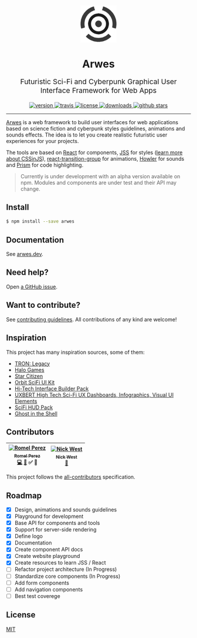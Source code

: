 <div align="center">
  <img src='./static/img/logo-invert.png' alt='Arwes' height='100' />
</div>

<h1 align="center">Arwes</h1>

<p align="center" style="font-size: 1.2rem;">
  Futuristic Sci-Fi and Cyberpunk Graphical User Interface Framework for Web Apps
</p>

<div align="center">
  <a href="https://npmjs.org/package/arwes">
    <img src="https://img.shields.io/npm/v/arwes.svg" alt="version" />
  </a>
  <a href="https://travis-ci.org/arwesjs/arwes">
    <img src="https://img.shields.io/travis/arwesjs/arwes.svg" alt="travis" />
  </a>
  <a href="https://github.com/arwesjs/arwes/blob/master/LICENSE">
    <img src="https://img.shields.io/github/license/arwesjs/arwes.svg?maxAge=2592000" alt="license" />
  </a>
  <a href="https://npmjs.org/package/arwes">
    <img src="https://img.shields.io/npm/dm/arwes.svg" alt="downloads" />
  </a>
  <a href="https://github.com/arwesjs/arwes">
    <img src="https://img.shields.io/github/stars/arwesjs/arwes.svg?style=social&label=stars" alt="github stars" />
  </a>
</div>

_______________

[Arwes](https://arwes.dev) is a web framework to build user interfaces
for web applications based on science fiction and cyberpunk styles guidelines,
animations and sounds effects. The idea is to let you create realistic
futuristic user experiences for your projects.

The tools are based on [React](https://reactjs.org) for components,
[JSS](http://cssinjs.org) for styles ([learn more about CSSinJS](https://medium.com/jobsity/css-in-javascript-with-jss-and-react-54cdd2720222)),
[react-transition-group](https://reactcommunity.org/react-transition-group/) for
animations, [Howler](https://howlerjs.com/) for sounds and [Prism](http://prismjs.com)
for code highlighting.

> Currently is under development with an alpha version available on npm. Modules and components are under test and their API may change.

## Install

```bash
$ npm install --save arwes
```

## Documentation

See [arwes.dev](https://arwes.dev).

## Need help?

Open [a GitHub issue](https://github.com/arwesjs/arwes/issues/new).

## Want to contribute?

See [contributing guidelines](https://github.com/arwesjs/arwes/blob/master/CONTRIBUTING.md).
All contributions of any kind are welcome!

## Inspiration

This project has many inspiration sources, some of them:

- [TRON: Legacy](http://www.imdb.com/title/tt1104001/)
- [Halo Games](https://www.halowaypoint.com/en-us/games/halo-2)
- [Star Citizen](http://robertsspaceindustries.com)
- [Orbit SciFi UI Kit](https://creativemarket.com/dannehr/163951-Orbit-SciFi-UI-Kit)
- [Hi-Tech Interface Builder Pack](https://www.behance.net/gallery/19051971/Hi-Tech-Interface-Builder-Pack)
- [UXBERT High Tech Sci-Fi UX Dashboards, Infographics, Visual UI Elements](https://www.youtube.com/watch?v=NGIJDM2Xf4w)
- [SciFi HUD Pack](https://videohive.net/item/hud/14206389)
- [Ghost in the Shell](http://www.imdb.com/title/tt1219827/)

## Contributors

<!-- Contributors START
Romel_Perez romelperez https://romelperez.com code doc tutorial answers
Nick_West njwest https://nickwe.st doc
Contributors END -->
<!-- Contributors table START -->
| [<img src="https://avatars.githubusercontent.com/romelperez?s=100" width="100" alt="Romel Perez" /><br /><sub>Romel Perez</sub>](https://romelperez.com)<br />[💻](git@github.com:arwesjs/arwes/commits?author=romelperez) [📖](git@github.com:arwesjs/arwes/commits?author=romelperez) ✅ 💁 | [<img src="https://avatars.githubusercontent.com/njwest?s=100" width="100" alt="Nick West" /><br /><sub>Nick West</sub>](https://nickwe.st)<br />[📖](git@github.com:arwesjs/arwes/commits?author=njwest) |
| :---: | :---: |
<!-- Contributors table END -->

This project follows the [all-contributors](https://github.com/kentcdodds/all-contributors)
specification.

## Roadmap

- [x] Design, animations and sounds guidelines
- [x] Playground for development
- [x] Base API for components and tools
- [x] Support for server-side rendering
- [x] Define logo
- [x] Documentation
- [x] Create component API docs
- [x] Create website playground
- [x] Create resources to learn JSS / React
- [ ] Refactor project architecture (In Progress)
- [ ] Standardize core components (In Progress)
- [ ] Add form components
- [ ] Add navigation components
- [ ] Best test coverege

## License

[MIT](./LICENSE)
